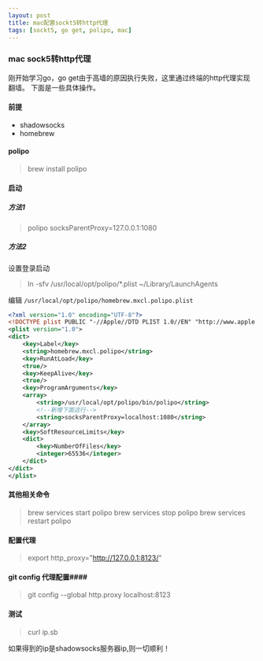 ```yaml
---
layout: post
title: mac配置sockt5转http代理
tags: [sockt5, go get, polipo, mac]
---
```


### mac sock5转http代理 ###
刚开始学习go，go get由于高墙的原因执行失败，这里通过终端的http代理实现翻墙。
下面是一些具体操作。

#### 前提 ####

- shadowsocks
- homebrew

#### polipo ####

> brew install polipo

#### 启动 ####

##### 方法1
> polipo socksParentProxy=127.0.0.1:1080

##### 方法2

设置登录启动

> ln -sfv /usr/local/opt/polipo/*.plist ~/Library/LaunchAgents

编辑 `/usr/local/opt/polipo/homebrew.mxcl.polipo.plist`

``` xml
<?xml version="1.0" encoding="UTF-8"?>
<!DOCTYPE plist PUBLIC "-//Apple//DTD PLIST 1.0//EN" "http://www.apple.com/DTDs/PropertyList-1.0.dtd">
<plist version="1.0">
<dict>
    <key>Label</key>
    <string>homebrew.mxcl.polipo</string>
    <key>RunAtLoad</key>
    <true/>
    <key>KeepAlive</key>
    <true/>
    <key>ProgramArguments</key>
    <array>
        <string>/usr/local/opt/polipo/bin/polipo</string>
        <!--新增下面这行-->
        <string>socksParentProxy=localhost:1080</string>
    </array>
    <key>SoftResourceLimits</key>
    <dict>
        <key>NumberOfFiles</key>
        <integer>65536</integer>
    </dict>
</dict>
</plist>
```

#### 其他相关命令 ####

> brew services start polipo
> brew services stop polipo
> brew services restart polipo

#### 配置代理 ####
> export http_proxy="http://127.0.0.1:8123/"

####  git config 代理配置####
> git config --global http.proxy localhost:8123


#### 测试 ####
> curl ip.sb

如果得到的ip是shadowsocks服务器ip,则一切顺利！

